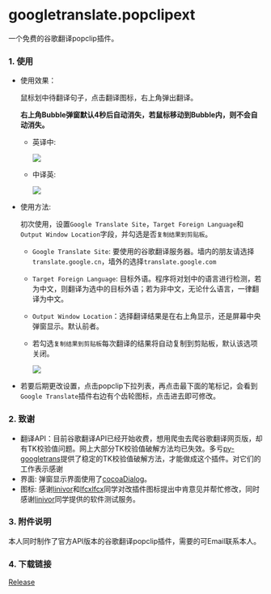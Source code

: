 # googletranslate.popclipext
一个免费的谷歌翻译popclip插件。

### 1. 使用

- 使用效果：

  鼠标划中待翻译句子，点击翻译图标，右上角弹出翻译。

  **右上角Bubble弹窗默认4秒后自动消失，若鼠标移动到Bubble内，则不会自动消失。**

  - 英译中:

    ![](https://raw.githubusercontent.com/wizyoung/googletranslate.popclipext/master/3.gif)

  - 中译英:

    ![](https://raw.githubusercontent.com/wizyoung/googletranslate.popclipext/master/4.gif)

- 使用方法:

  初次使用，设置`Google Translate Site`，`Target Foreign Language`和`Output Window Location`字段，并勾选是否`复制结果到剪贴板`。

  - `Google Translate Site`: 要使用的谷歌翻译服务器。墙内的朋友请选择`translate.google.cn`，墙外的选择`translate.google.com`
  - `Target Foreign Language`: 目标外语。程序将对划中的语言进行检测，若为中文，则翻译为选中的目标外语；若为非中文，无论什么语言，一律翻译为中文。


  - `Output Window Location`：选择翻译结果是在右上角显示，还是屏幕中央弹窗显示。默认前者。

  - 若勾选`复制结果到剪贴板`每次翻译的结果将自动复制到剪贴板，默认该选项关闭。

    ![](https://github.com/wizyoung/googletranslate.popclipext/blob/master/1.png?raw=true)

- 若要后期更改设置，点击popclip下拉列表，再点击最下面的笔标记，会看到`Google Translate`插件右边有个齿轮图标，点击进去即可修改。


### 2. 致谢

- 翻译API：目前谷歌翻译API已经开始收费，想用爬虫去爬谷歌翻译网页版，却有TK校验值问题。网上大部分TK校验值破解方法均已失效。多亏[py-googletrans](https://github.com/ssut/py-googletrans)提供了稳定的TK校验值破解方法，才能做成这个插件。对它们的工作表示感谢
- 界面: 弹窗显示界面使用了[cocoaDialog](http://mstratman.github.io/cocoadialog/)。
- 图标: 感谢[linivor](https://github.com/linivor)和[lfcxlfcx](https://github.com/lfcxlfcx)同学对改插件图标提出中肯意见并帮忙修改，同时感谢[linivor](https://github.com/linivor)同学提供的软件测试服务。

### 3. 附件说明

本人同时制作了官方API版本的谷歌翻译popclip插件，需要的可Email联系本人。

### 4. 下载链接

[Release](https://github.com/wizyoung/googletranslate.popclipext/releases)


